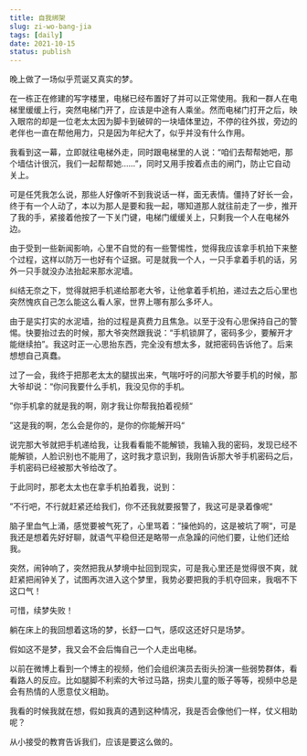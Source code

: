 ```yaml
---
title: 自我绑架
slug: zi-wo-bang-jia
tags: [daily]
date: 2021-10-15
status: publish
---
```

晚上做了一场似乎荒诞又真实的梦。

在一栋正在修建的写字楼里，电梯已经布置好了并可以正常使用。我和一群人在电梯里缓缓上行，突然电梯门开了，应该是中途有人乘坐。然而电梯门打开之后，映入眼帘的却是一位老太太因为脚卡到破碎的一块墙体里边，不停的往外拔，旁边的老伴也一直在帮他用力，只是因为年纪大了，似乎并没有什么作用。

我看到这一幕，立即就往电梯外走，同时跟电梯里的人说：“咱们去帮帮她吧，那个墙估计很沉，我们一起帮帮她...…”，同时又用手按着点击的闸门，防止它自动关上。

可是任凭我怎么说，那些人好像听不到我说话一样，面无表情。僵持了好长一会，终于有一个人动了，本以为那人是要和我一起，哪知道那人就往前走了一步，推开了我的手，紧接着他按了一下关门键，电梯门缓缓关上，只剩我一个人在电梯外边。

由于受到一些新闻影响，心里不自觉的有一些警惕性，觉得我应该拿手机拍下来整个过程，这样以防万一也好有个证据。可是就我一个人，一只手拿着手机的话，另外一只手就没办法抬起来那水泥墙。

纠结无奈之下，觉得就把手机递给那老大爷，让他拿着手机拍，递过去之后心里也突然愧疚自己怎么能这么看人家，世界上哪有那么多坏人。

由于是实打实的水泥墙，抬的过程是真费力且焦急。以至于没有心思保持自己的警惕。快要抬过去的时候，那大爷突然跟我说：“手机锁屏了，密码多少，要解开才能继续拍”。我这时正一心思抬东西，完全没有想太多，就把密码告诉他了。后来想想自己真蠢。

过了一会，我终于把那老太太的腿拔出来，气喘吁吁的问那大爷要手机的时候，那大爷却说：“你问我要什么手机，我没见你的手机。

”你手机拿的就是我的啊，刚才我让你帮我拍着视频“

”这是我的啊，怎么会是你的，是你的你能解开吗“

说完那大爷就把手机递给我，让我看看能不能解锁，我输入我的密码，发现已经不能解锁，人脸识别也不能用了，这时我才意识到，我刚告诉那大爷手机密码之后，手机密码已经被那大爷给改了。

于此同时，那老太太也在拿手机拍着我，说到：

”不行吧，不行就赶紧还给我们，你不还我就要报警了，我这可是录着像呢“

脑子里血气上涌，感觉要被气死了，心里骂着：”操他妈的，这是被坑了啊“，可是我还是想着先好好聊，就语气平稳但还是略带一点急躁的问他们要，让他们还给我。

突然，闹钟响了，突然把我从梦境中扯回到现实，可是我心里还是觉得很不爽，就赶紧把闹钟关了，试图再次进入这个梦里，我势必要把我的手机夺回来，我咽不下这口气！

可惜，续梦失败！

躺在床上的我回想着这场的梦，长舒一口气，感叹这还好只是场梦。

假如这不是梦，我又会不会后悔自己一个人走出电梯。

以前在微博上看到一个博主的视频，他们会组织演员去街头扮演一些弱势群体，看看路人的反应。比如腿脚不利索的大爷过马路，拐卖儿童的贩子等等，视频中总是会有热情的人愿意仗义相助。

我看的时候我就在想，假如我真的遇到这种情况，我是否会像他们一样，仗义相助呢？

从小接受的教育告诉我们，应该是要这么做的。